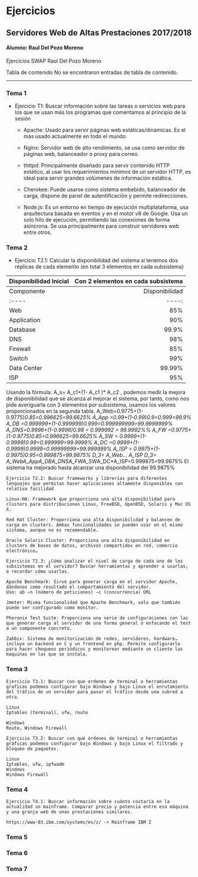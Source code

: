 # Ejercicios 
## Servidores Web de Altas Prestaciones 2017/2018
#### Alumno: Raul Del Pozo Moreno

Ejercicios SWAP
Raul Del Pozo Moreno

Tabla de contenido
No se encontraron entradas de tabla de contenido.

___

### Tema 1

- Ejercicio T1: Buscar información sobre las tareas o servicios web para los que se usan más los programas que comentamos al principio de la sesión

	- Apache: Usado para servir páginas web estáticas/dinámicas. Es el más usado actualmente en todo el mundo.

	- Nginx: Servidor web de alto rendimiento, se usa como servidor de páginas web, balanceador o proxy para correo.

	- thttpd: Principalmente diseñado para servir contenido HTTP estático, al usar los requerimientos mínimos de un servidor HTTP, es ideal para servir grandes volúmenes de información estática.

	- Cherokee: Puede usarse como sistema embebido, balanceador de carga, dispone de panel de autentificación y permite redirecciones.

	- Node.js: Es un entorno en tiempo de ejecución multiplataforma, usa arquitectura basada en eventos y en el motor v8 de Google. Usa un solo hilo de ejecución, permitiendo las conexiones de forma asíncrona. Se usa principalmente para construir servidores web entre otros.


### Tema 2

- Ejercicio T2.1: Calcular la disponibilidad del sistema si tenemos dos réplicas de cada elemento (en total 3 elementos en cada subsistema)



|Disponibilidad Inicial|Con 2 elementos en cada subsistema|
| :---- | ----: |
|Componente  |Disponibilidad| Componente  |Disponibilidad|
| :----      | ----:        |  :----      | ----:        | 
|Web         | 85%          | Web         | 97.75%       |
|Application | 90%          | Application | 99%          |
|Database    | 99.9%        | Database    | 99.9999%     |
|DNS         | 98%          | DNS         | 99.96%       |
|Firewall    | 85%          | Firewall    | 99.75%       |
|Switch      | 99%          | Switch      | 99.99%       |
|Data Center | 99.99%       | Data Center | 99.99%       |
|ISP         | 95%          | ISP         | 99.75%       |






Usando la fórmula: A_s= A_c1+(1- A_c1 )* A_c2 , podemos medir la mejora de disponibilidad  que se alcanza al mejorar el sistema, por tanto, como nos pide averiguarla con 3 elementos por subsistema, usamos los valores proporcionados en la segunda tabla.
A_Web=0.9775+(1-0.9775)*0.85=0.996625=99.6625%
A_App  =0.99+(1-0.99)*0.9=0.999=99.9%
A_DB   =0.999999+(1-0.999999)*0.999=0.999999999=99.9999999%
A_DNS=0.9996+(1-0.9996)*0.98 = 0.999992 = 99.9992%%
A_FW  =0.9775+(1-0.9775)*0.85=0.996625=99.6625%
A_SW  = 0.9999+(1-0.9999)*0.99=0.999999=99.9999%
A_DC   =0.9999+(1-0.9999)*0.9999=0.99999999=99.999999%
A_ISP  = 0.9975+(1-0.9975)*0.95=0.999875=99.9875%
D_3= A_Web*…* A_ISP
D_3= A_Web*A_App*A_DB*A_DNS*A_FW*A_SW*A_DC*A_ISP=0.999875=99.9875%
El sistema ha mejorado hasta alcanzar una disponibilidad del 99.9875%






	Ejercicio T2.2: Buscar frameworks y librerías para diferentes lenguajes que permitan hacer aplicaciones altamente disponibles con relativa facilidad

	Linux-HA: Framework que proporciona una alta disponibilidad para clusters para distribuciones Linux, FreeBSD, OpenBSD, Solaris y Mac OS X.

	Red Hat Cluster: Proporciona una alta disponibilidad y balanceo de carga en clusters. Ambas funcionalidades se pueden usar en el mismo sistema, aunque no es recomendable.

	Oracle Solaris Cluster: Proporciona una alta disponibilidad en clusters de bases de datos, archivos compartidos en red, comercio electrónico…

	Ejercicio T2.3: ¿Cómo analizar el nivel de carga de cada uno de los subsistemas en el servidor? Buscar herramientas y aprender a usarlas, o recordar cómo usarlas.

	Apache Benchmark: Sirve para generar carga en el servidor Apache, dándonos como resultado el comportamiento del servidor.
	Uso: ab –n (número de peticiones) –c (concurrencia) URL

	Jmeter: Misma funcionalidad que Apache Benchmark, solo que también puede ser configurado como monitor.

	Phoronix Test Suite: Proporciona una serie de configuraciones con las que generar carga al servidor de una forma general o enfocando el test a un componente concreto.  

	Zabbix: Sistema de monitorización de redes, servidores, hardware… incluye un backend en C y un frontend en php. Permite configurarlo para hacer chequeos periódicos y monitorear mediante un cliente las maquinas en las que se instala.









### Tema 3

	Ejercicio T3.1: Buscar con que ordenes de terminal o herramientas graficas podemos configurar bajo Windows y bajo Linux el enrutamiento del tráfico de un servidor para pasar el tráfico desde una subred a otra.

	Linux
	Iptables (terminal), ufw, route

	Windows
	Route, Windows Firewall

	Ejercicio T3.2: Buscar con qué órdenes de terminal o herramientas gráficas podemos configurar bajo Windows y bajo Linux el filtrado y bloqueo de paquetes.

	Linux
	Iptables, ufw, ipfwadm
	Windows
	Windows Firewall

### Tema 4

	Ejercicio T4.1: Buscar información sobre cuánto costaría en la actualidad un mainframe. Comparar precio y potencia entre esa máquina y una granja web de unas prestaciones similares.

	https://www-03.ibm.com/systems/es/z/ -> Mainframe IBM Z
	


### Tema 5


### Tema 6


### Tema 7
